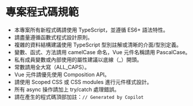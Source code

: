 # 專案程式碼規範

- 本專案所有新程式碼請使用 TypeScript，並遵循 ES6+ 語法特性。
- 請盡量遵循函數式程式設計原則。
- 複雜的資料結構建議使用 TypeScript 型別註解或清晰的介面/型別定義。
- 變數、函式、方法請用 camelCase 命名，Vue 元件名稱請用 PascalCase。
- 私有成員變數或內部使用的屬性建議以底線（_）開頭。
- 常數請用全大寫（ALL_CAPS）。
- Vue 元件請優先使用 Composition API。
- 請使用 Scoped CSS 或 CSS modules 進行元件樣式設計。
- 所有 async 操作請加上 try/catch 處理錯誤。
- 請在產生的程式碼頂部加註：`// Generated by Copilot`
